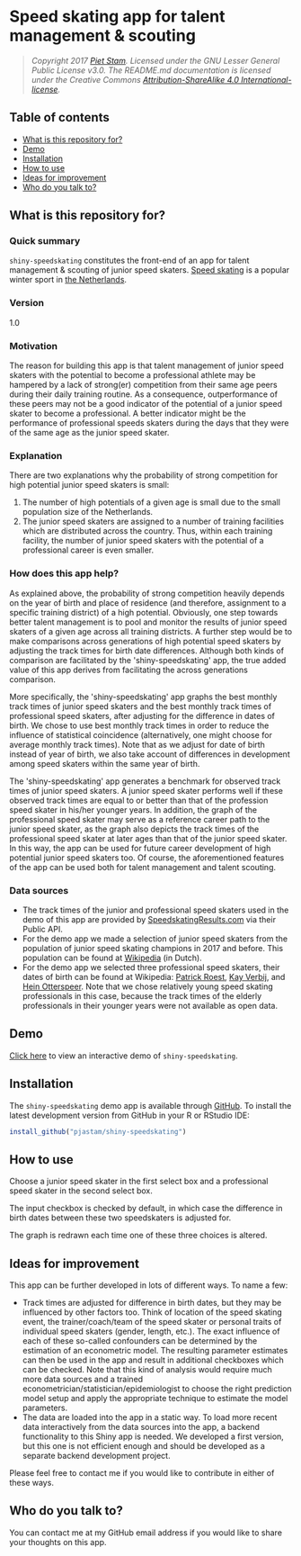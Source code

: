 # Speed skating app for talent management & scouting

> *Copyright 2017 [Piet Stam](http://www.pietstam.nl). Licensed under the GNU
> Lesser General Public License v3.0. The README.md documentation is licensed
> under the Creative Commons [Attribution-ShareAlike 4.0 International-license](http://creativecommons.org/licenses/by-sa/4.0/).*

## Table of contents

  - [What is this repository for?](#goal)
  - [Demo](#demo)
  - [Installation](#install)
  - [How to use](#usage)
  - [Ideas for improvement](#new-ideas)
  - [Who do you talk to?](#contact)

<h2 id="goal">What is this repository for?</h2>

### Quick summary
`shiny-speedskating` constitutes the front-end of an app for talent management & scouting of junior speed skaters. [Speed skating](https://en.wikipedia.org/wiki/Speed_skating) is a popular winter sport in [the Netherlands](https://en.wikipedia.org/wiki/Netherlands).

### Version
1.0

### Motivation
The reason for building this app is that talent management of junior speed skaters with the potential to become a professional athlete may be hampered by a lack of strong(er) competition from their same age peers during their daily training routine. As a consequence, outperformance of these peers may not be a good indicator of the potential of a junior speed skater to become a professional. A better indicator might be the performance of professional speeds skaters during the days that they were of the same age as the junior speed skater.

### Explanation
There are two explanations why the probability of strong competition for high potential junior speed skaters is small:
1. The number of high potentials of a given age is small due to the small population size of the Netherlands.
2. The junior speed skaters are assigned to a number of training facilities which are distributed across the country. Thus, within each training facility, the number of junior speed skaters with the potential of a professional career is even smaller.

### How does this app help?
As explained above, the probability of strong competition heavily depends on the year of birth and place of residence (and therefore, assignment to a specific training district) of a high potential. Obviously, one step towards better talent management is to pool and monitor the results of junior speed skaters of a given age across all training districts. A further step would be to make comparisons across generations of high potential speed skaters by adjusting the track times for birth date differences. Although both kinds of comparison are facilitated by the 'shiny-speedskating' app, the true added value of this app derives from facilitating the across generations comparison.

More specifically, the 'shiny-speedskating' app graphs the best monthly track times of junior speed skaters and the best monthly track times of professional speed skaters, after adjusting for the difference in dates of birth. We chose to use best monthly track times in order to reduce the influence of statistical coincidence (alternatively, one might choose for average monthly track times). Note that as we adjust for date of birth instead of year of birth, we also take account of differences in development among speed skaters within the same year of birth.

The 'shiny-speedskating' app generates a benchmark for observed track times of junior speed skaters. A junior speed skater performs well if these observed track times are equal to or better than that of the profession speed skater in his/her younger years. In addition, the graph of the professional speed skater may serve as a reference career path to the junior speed skater, as the graph also depicts the track times of the professional speed skater at later ages than that of the junior speed skater. In this way, the app can be used for future career development of high potential junior speed skaters too. Of course, the aforementioned features of the app can be used both for talent management and talent scouting.

### Data sources

  - The track times of the junior and professional speed skaters used in the demo of this app are provided by [SpeedskatingResults.com](http://speedskatingresults.com/) via their Public API.
  - For the demo app we made a selection of junior speed skaters from the population of junior speed skating champions in 2017 and before. This population can be found at [Wikipedia](https://nl.wikipedia.org/wiki/Nederlandse_kampioenschappen_schaatsen_junioren) (in Dutch).
  - For the demo app we selected three professional speed skaters, their dates of birth can be found at Wikipedia: [Patrick Roest](https://nl.wikipedia.org/wiki/Patrick_Roest), [Kay Verbij](https://nl.wikipedia.org/wiki/Kai_Verbij), and [Hein Otterspeer](https://nl.wikipedia.org/wiki/Hein_Otterspeer). Note that we chose relatively young speed skating professionals in this case, because the track times  of the elderly professionals in their younger years were not available as open data.

<h2 id="demo">Demo</h2>

[Click here](https://pjastam.shinyapps.io/speedskating/) to view an interactive demo of `shiny-speedskating`.

<h2 id="install">Installation</h2>

The `shiny-speedskating` demo app is available through [GitHub](https://github.com/). To install the latest development version from GitHub in your R or RStudio IDE:

``` r
install_github("pjastam/shiny-speedskating")
```

<h2 id="usage">How to use</h2>

Choose a junior speed skater in the first select box and a professional speed skater in the second select box.

The input checkbox is checked by default, in which case the difference in birth dates between these two speedskaters is adjusted for.

The graph is redrawn each time one of these three choices is altered.

<h2 id="new-ideas">Ideas for improvement</h2>

This app can be further developed in lots of different ways. To name a few:

  - Track times are adjusted for difference in birth dates, but they may be influenced by other factors too. Think of location of the speed skating event, the trainer/coach/team of the speed skater or personal traits of individual speed skaters (gender, length, etc.). The exact influence of each of these so-called confounders can be determined by the estimation of an econometric model. The resulting parameter estimates can then be used in the app and result in additional checkboxes which can be checked. Note that this kind of analysis would require much more data sources and a trained econometrician/statistician/epidemiologist to choose the right prediction model setup and apply the appropriate technique to estimate the model parameters.
  - The data are loaded into the app in a static way. To load more recent data interactively from the data sources into the app, a backend functionality to this Shiny app is needed. We developed a first version, but this one is not efficient enough and should be developed as a separate backend development project.
  
Please feel free to contact me if you would like to contribute in either of these ways.

<h2 id="contact">Who do you talk to?</h2>

You can contact me at my GitHub email address if you would like to share your thoughts on this app.